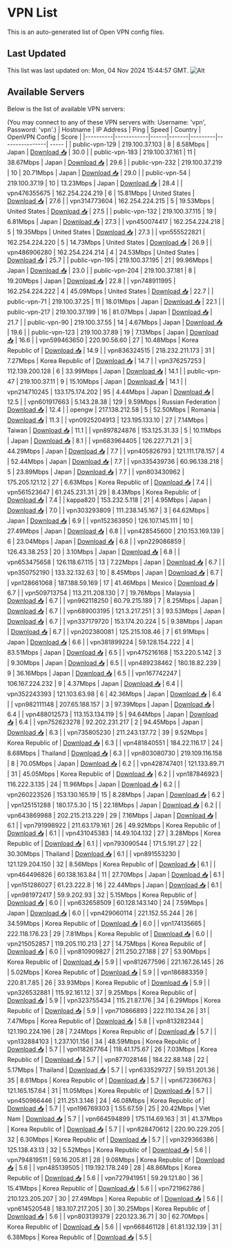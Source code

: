# VPN List

This is an auto-generated list of Open VPN config files.

## Last Updated

This list was last updated on: Mon, 04 Nov 2024 15:44:57 GMT.
![Alt](https://repobeats.axiom.co/api/embed/186b98318ef1479477931607c1ad7d823f12451f.svg "Repobeats analytics image")

## Available Servers

Below is the list of available VPN servers:

(You may connect to any of these VPN servers with: Username: 'vpn', Password: 'vpn'.)
| Hostname | IP Address | Ping | Speed | Country | OpenVPN Config | Score |
|----------|------------|------|-------|---------|----------------| ----- |
| public-vpn-129 | 219.100.37.103 | 8 | 8.58Mbps | Japan | [Download 📥](./configs/server_0_JP.ovpn) | 30.0 |
| public-vpn-183 | 219.100.37.161 | 11 | 38.67Mbps | Japan | [Download 📥](./configs/server_1_JP.ovpn) | 29.6 |
| public-vpn-232 | 219.100.37.219 | 10 | 20.71Mbps | Japan | [Download 📥](./configs/server_2_JP.ovpn) | 29.0 |
| public-vpn-54 | 219.100.37.19 | 10 | 13.23Mbps | Japan | [Download 📥](./configs/server_3_JP.ovpn) | 28.4 |
| vpn476355675 | 162.254.224.219 | 6 | 15.81Mbps | United States | [Download 📥](./configs/server_4_US.ovpn) | 27.6 |
| vpn314773604 | 162.254.224.215 | 5 | 19.53Mbps | United States | [Download 📥](./configs/server_5_US.ovpn) | 27.5 |
| public-vpn-132 | 219.100.37.115 | 19 | 6.81Mbps | Japan | [Download 📥](./configs/server_6_JP.ovpn) | 27.3 |
| vpn450074417 | 162.254.224.218 | 5 | 19.35Mbps | United States | [Download 📥](./configs/server_7_US.ovpn) | 27.3 |
| vpn555522821 | 162.254.224.220 | 5 | 14.73Mbps | United States | [Download 📥](./configs/server_8_US.ovpn) | 26.9 |
| vpn486906280 | 162.254.224.214 | 4 | 24.53Mbps | United States | [Download 📥](./configs/server_9_US.ovpn) | 25.7 |
| public-vpn-195 | 219.100.37.195 | 21 | 99.96Mbps | Japan | [Download 📥](./configs/server_10_JP.ovpn) | 23.0 |
| public-vpn-204 | 219.100.37.181 | 8 | 19.20Mbps | Japan | [Download 📥](./configs/server_11_JP.ovpn) | 22.8 |
| vpn748911995 | 162.254.224.222 | 4 | 45.09Mbps | United States | [Download 📥](./configs/server_12_US.ovpn) | 22.7 |
| public-vpn-71 | 219.100.37.25 | 11 | 18.01Mbps | Japan | [Download 📥](./configs/server_13_JP.ovpn) | 22.1 |
| public-vpn-217 | 219.100.37.199 | 16 | 81.07Mbps | Japan | [Download 📥](./configs/server_14_JP.ovpn) | 21.7 |
| public-vpn-90 | 219.100.37.55 | 14 | 4.67Mbps | Japan | [Download 📥](./configs/server_15_JP.ovpn) | 19.6 |
| public-vpn-123 | 219.100.37.89 | 19 | 7.13Mbps | Japan | [Download 📥](./configs/server_16_JP.ovpn) | 16.6 |
| vpn599463650 | 220.90.56.60 | 27 | 10.48Mbps | Korea Republic of | [Download 📥](./configs/server_17_KR.ovpn) | 14.9 |
| vpn836324515 | 218.232.211.173 | 31 | 7.27Mbps | Korea Republic of | [Download 📥](./configs/server_18_KR.ovpn) | 14.7 |
| vpn376257253 | 112.139.200.128 | 6 | 33.99Mbps | Japan | [Download 📥](./configs/server_19_JP.ovpn) | 14.1 |
| public-vpn-47 | 219.100.37.11 | 9 | 15.10Mbps | Japan | [Download 📥](./configs/server_20_JP.ovpn) | 14.1 |
| vpn214710245 | 133.175.174.202 | 95 | 4.44Mbps | Japan | [Download 📥](./configs/server_21_JP.ovpn) | 12.5 |
| vpn601917663 | 5.143.28.38 | 129 | 9.59Mbps | Russian Federation | [Download 📥](./configs/server_22_RU.ovpn) | 12.4 |
| opengw | 217.138.212.58 | 5 | 52.50Mbps | Romania | [Download 📥](./configs/server_23_RO.ovpn) | 11.3 |
| vpn0925204913 | 123.195.133.10 | 27 | 7.14Mbps | Taiwan | [Download 📥](./configs/server_24_TW.ovpn) | 11.1 |
| vpn897824876 | 153.125.31.33 | 5 | 10.11Mbps | Japan | [Download 📥](./configs/server_25_JP.ovpn) | 8.1 |
| vpn683964405 | 126.227.71.21 | 3 | 44.29Mbps | Japan | [Download 📥](./configs/server_26_JP.ovpn) | 7.7 |
| vpn405826793 | 121.111.178.157 | 4 | 52.44Mbps | Japan | [Download 📥](./configs/server_27_JP.ovpn) | 7.7 |
| vpn335439736 | 60.96.138.218 | 5 | 23.89Mbps | Japan | [Download 📥](./configs/server_28_JP.ovpn) | 7.7 |
| vpn803430962 | 175.205.121.12 | 27 | 6.63Mbps | Korea Republic of | [Download 📥](./configs/server_29_KR.ovpn) | 7.4 |
| vpn561523647 | 61.245.231.31 | 29 | 8.43Mbps | Korea Republic of | [Download 📥](./configs/server_30_KR.ovpn) | 7.4 |
| kappa820 | 153.232.5.118 | 21 | 4.95Mbps | Japan | [Download 📥](./configs/server_31_JP.ovpn) | 7.0 |
| vpn303293809 | 111.238.145.167 | 3 | 64.62Mbps | Japan | [Download 📥](./configs/server_32_JP.ovpn) | 6.9 |
| vpn152363950 | 126.107.145.111 | 10 | 27.49Mbps | Japan | [Download 📥](./configs/server_33_JP.ovpn) | 6.8 |
| vpn428545600 | 210.153.169.139 | 6 | 23.04Mbps | Japan | [Download 📥](./configs/server_34_JP.ovpn) | 6.8 |
| vpn229086859 | 126.43.38.253 | 20 | 3.10Mbps | Japan | [Download 📥](./configs/server_35_JP.ovpn) | 6.8 |
| vpn653475658 | 126.118.67.115 | 13 | 7.22Mbps | Japan | [Download 📥](./configs/server_36_JP.ovpn) | 6.7 |
| vpn350752190 | 133.32.132.63 | 10 | 8.45Mbps | Japan | [Download 📥](./configs/server_37_JP.ovpn) | 6.7 |
| vpn128661068 | 187.188.59.169 | 17 | 41.46Mbps | Mexico | [Download 📥](./configs/server_38_MX.ovpn) | 6.7 |
| vpn509713754 | 113.211.208.130 | 7 | 19.76Mbps | Malaysia | [Download 📥](./configs/server_39_MY.ovpn) | 6.7 |
| vpn962118250 | 60.79.215.189 | 7 | 8.25Mbps | Japan | [Download 📥](./configs/server_40_JP.ovpn) | 6.7 |
| vpn689003195 | 121.3.217.251 | 3 | 93.53Mbps | Japan | [Download 📥](./configs/server_41_JP.ovpn) | 6.7 |
| vpn337179720 | 153.174.20.224 | 5 | 9.38Mbps | Japan | [Download 📥](./configs/server_42_JP.ovpn) | 6.7 |
| vpn202380081 | 125.215.108.46 | 7 | 61.91Mbps | Japan | [Download 📥](./configs/server_43_JP.ovpn) | 6.6 |
| vpn381899224 | 59.128.154.222 | 4 | 83.51Mbps | Japan | [Download 📥](./configs/server_44_JP.ovpn) | 6.5 |
| vpn475216168 | 153.220.5.142 | 3 | 9.30Mbps | Japan | [Download 📥](./configs/server_45_JP.ovpn) | 6.5 |
| vpn489238462 | 180.18.82.239 | 9 | 36.16Mbps | Japan | [Download 📥](./configs/server_46_JP.ovpn) | 6.5 |
| vpn167742247 | 106.167.224.232 | 9 | 4.37Mbps | Japan | [Download 📥](./configs/server_47_JP.ovpn) | 6.4 |
| vpn352243393 | 121.103.63.98 | 6 | 42.36Mbps | Japan | [Download 📥](./configs/server_48_JP.ovpn) | 6.4 |
| vpn982111148 | 207.65.188.157 | 3 | 97.39Mbps | Japan | [Download 📥](./configs/server_49_JP.ovpn) | 6.4 |
| vpn488012573 | 113.153.134.119 | 5 | 94.64Mbps | Japan | [Download 📥](./configs/server_50_JP.ovpn) | 6.4 |
| vpn752623278 | 92.202.231.217 | 2 | 94.45Mbps | Japan | [Download 📥](./configs/server_51_JP.ovpn) | 6.3 |
| vpn735805230 | 211.243.137.72 | 39 | 9.52Mbps | Korea Republic of | [Download 📥](./configs/server_52_KR.ovpn) | 6.3 |
| vpn481840551 | 184.22.116.17 | 24 | 8.68Mbps | Thailand | [Download 📥](./configs/server_53_TH.ovpn) | 6.3 |
| vpn803080730 | 219.109.116.158 | 8 | 70.05Mbps | Japan | [Download 📥](./configs/server_54_JP.ovpn) | 6.2 |
| vpn428747401 | 121.133.89.71 | 31 | 45.05Mbps | Korea Republic of | [Download 📥](./configs/server_55_KR.ovpn) | 6.2 |
| vpn187846923 | 116.222.3.135 | 24 | 11.96Mbps | Japan | [Download 📥](./configs/server_56_JP.ovpn) | 6.2 |
| vpn260223526 | 153.130.165.19 | 15 | 8.28Mbps | Japan | [Download 📥](./configs/server_57_JP.ovpn) | 6.2 |
| vpn125151288 | 180.17.5.30 | 15 | 22.18Mbps | Japan | [Download 📥](./configs/server_58_JP.ovpn) | 6.2 |
| vpn643869988 | 202.215.213.229 | 29 | 7.16Mbps | Japan | [Download 📥](./configs/server_59_JP.ovpn) | 6.1 |
| vpn791998922 | 211.63.179.161 | 26 | 49.92Mbps | Korea Republic of | [Download 📥](./configs/server_60_KR.ovpn) | 6.1 |
| vpn431045383 | 14.49.104.132 | 27 | 3.28Mbps | Korea Republic of | [Download 📥](./configs/server_61_KR.ovpn) | 6.1 |
| vpn793090544 | 171.5.191.27 | 22 | 30.30Mbps | Thailand | [Download 📥](./configs/server_62_TH.ovpn) | 6.1 |
| vpn891553230 | 121.129.204.150 | 32 | 8.56Mbps | Korea Republic of | [Download 📥](./configs/server_63_KR.ovpn) | 6.1 |
| vpn464496826 | 60.138.163.84 | 11 | 27.70Mbps | Japan | [Download 📥](./configs/server_64_JP.ovpn) | 6.1 |
| vpn151286027 | 61.23.222.8 | 16 | 22.44Mbps | Japan | [Download 📥](./configs/server_65_JP.ovpn) | 6.1 |
| vpn981972417 | 59.9.202.93 | 32 | 5.15Mbps | Korea Republic of | [Download 📥](./configs/server_66_KR.ovpn) | 6.0 |
| vpn632658509 | 60.128.143.140 | 24 | 7.59Mbps | Japan | [Download 📥](./configs/server_67_JP.ovpn) | 6.0 |
| vpn429060114 | 221.152.55.244 | 26 | 34.59Mbps | Korea Republic of | [Download 📥](./configs/server_68_KR.ovpn) | 6.0 |
| vpn174135665 | 222.118.176.23 | 29 | 7.81Mbps | Korea Republic of | [Download 📥](./configs/server_69_KR.ovpn) | 6.0 |
| vpn215052857 | 119.205.110.213 | 27 | 14.75Mbps | Korea Republic of | [Download 📥](./configs/server_70_KR.ovpn) | 6.0 |
| vpn810909827 | 211.250.27.188 | 27 | 53.90Mbps | Korea Republic of | [Download 📥](./configs/server_71_KR.ovpn) | 5.9 |
| vpn812677596 | 221.167.26.145 | 26 | 5.02Mbps | Korea Republic of | [Download 📥](./configs/server_72_KR.ovpn) | 5.9 |
| vpn186883359 | 220.81.7.85 | 26 | 33.93Mbps | Korea Republic of | [Download 📥](./configs/server_73_KR.ovpn) | 5.9 |
| vpn326532881 | 115.92.161.12 | 37 | 9.25Mbps | Korea Republic of | [Download 📥](./configs/server_74_KR.ovpn) | 5.9 |
| vpn323755434 | 115.21.87.176 | 34 | 6.29Mbps | Korea Republic of | [Download 📥](./configs/server_75_KR.ovpn) | 5.9 |
| vpn710866893 | 222.110.134.26 | 31 | 7.47Mbps | Korea Republic of | [Download 📥](./configs/server_76_KR.ovpn) | 5.8 |
| vpn813282344 | 121.190.224.196 | 28 | 7.24Mbps | Korea Republic of | [Download 📥](./configs/server_77_KR.ovpn) | 5.7 |
| vpn132884103 | 1.237.101.156 | 34 | 48.59Mbps | Korea Republic of | [Download 📥](./configs/server_78_KR.ovpn) | 5.7 |
| vpn118267764 | 118.41.175.67 | 26 | 7.03Mbps | Korea Republic of | [Download 📥](./configs/server_79_KR.ovpn) | 5.7 |
| vpn877028146 | 184.22.88.148 | 22 | 5.17Mbps | Thailand | [Download 📥](./configs/server_80_TH.ovpn) | 5.7 |
| vpn633529727 | 59.151.201.36 | 35 | 8.61Mbps | Korea Republic of | [Download 📥](./configs/server_81_KR.ovpn) | 5.7 |
| vpn672366763 | 121.165.157.64 | 31 | 11.05Mbps | Korea Republic of | [Download 📥](./configs/server_82_KR.ovpn) | 5.7 |
| vpn450966446 | 211.251.3.146 | 24 | 46.08Mbps | Korea Republic of | [Download 📥](./configs/server_83_KR.ovpn) | 5.7 |
| vpn196769303 | 1.55.67.59 | 25 | 20.42Mbps | Viet Nam | [Download 📥](./configs/server_84_VN.ovpn) | 5.7 |
| vpn664594899 | 175.114.69.163 | 31 | 41.37Mbps | Korea Republic of | [Download 📥](./configs/server_85_KR.ovpn) | 5.7 |
| vpn828470612 | 220.90.229.205 | 32 | 6.30Mbps | Korea Republic of | [Download 📥](./configs/server_86_KR.ovpn) | 5.7 |
| vpn329366386 | 125.138.43.13 | 32 | 5.52Mbps | Korea Republic of | [Download 📥](./configs/server_87_KR.ovpn) | 5.6 |
| vpn794819511 | 59.16.205.81 | 28 | 9.08Mbps | Korea Republic of | [Download 📥](./configs/server_88_KR.ovpn) | 5.6 |
| vpn485139505 | 119.192.178.249 | 28 | 48.86Mbps | Korea Republic of | [Download 📥](./configs/server_89_KR.ovpn) | 5.6 |
| vpn727941951 | 59.29.121.80 | 36 | 15.41Mbps | Korea Republic of | [Download 📥](./configs/server_90_KR.ovpn) | 5.6 |
| vpn721962786 | 210.123.205.207 | 30 | 27.49Mbps | Korea Republic of | [Download 📥](./configs/server_91_KR.ovpn) | 5.6 |
| vpn614520548 | 183.107.217.205 | 30 | 30.25Mbps | Korea Republic of | [Download 📥](./configs/server_92_KR.ovpn) | 5.6 |
| vpn803139379 | 220.123.36.71 | 30 | 62.70Mbps | Korea Republic of | [Download 📥](./configs/server_93_KR.ovpn) | 5.6 |
| vpn668461128 | 61.81.132.139 | 31 | 6.38Mbps | Korea Republic of | [Download 📥](./configs/server_94_KR.ovpn) | 5.5 |
